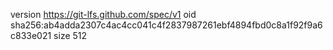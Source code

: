 version https://git-lfs.github.com/spec/v1
oid sha256:ab4adda2307c4ac4cc041c4f2837987261ebf4894fbd0c8a1f92f9a6c833e021
size 512
